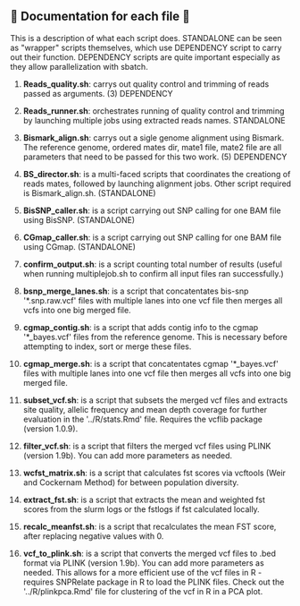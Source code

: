 ## :leaves: Documentation for each file :leaves:

This is a description of what each script does. STANDALONE can be seen as "wrapper" scripts themselves, which use DEPENDENCY script to carry out their function. 
DEPENDENCY scripts are quite important especially as they allow parallelization with sbatch. 


1) **Reads_quality.sh**: carrys out quality control and trimming of reads passed as arguments. (3) DEPENDENCY

3) **Reads_runner.sh**: orchestrates running of quality control and trimming by launching multiple jobs using extracted reads names. STANDALONE

4) **Bismark_align.sh**: carrys out a sigle genome alignment using Bismark. The reference genome, ordered mates dir, mate1 file, mate2 file are all parameters that need to be passed for this two work. (5) DEPENDENCY  

5) **BS_director.sh**: is a multi-faced scripts that coordinates the creationg of reads mates, followed by launching alignment jobs. Other script required is Bismark_align.sh. (STANDALONE)

6) **BisSNP_caller.sh**: is a script carrying out SNP calling for one BAM file using BisSNP. (STANDALONE)
 
7) **CGmap_caller.sh**: is a script carrying out SNP calling for one BAM file using CGmap. (STANDALONE)

8) **confirm_output.sh**: is a script counting total number of results (useful when running multiplejob.sh to confirm all input files ran successfully.)

9) **bsnp_merge_lanes.sh**: is a script that concatentates bis-snp '*.snp.raw.vcf' files with multiple lanes into one vcf file then merges all vcfs into one big merged file.

10) **cgmap_contig.sh**: is a script that adds contig info to the cgmap '*_bayes.vcf' files from the reference genome. This is necessary before attempting to index, sort or merge these files.

9) **cgmap_merge.sh**: is a script that concatentates cgmap '*_bayes.vcf' files with multiple lanes into one vcf file then merges all vcfs into one big merged file.

10) **subset_vcf.sh**: is a script that subsets the merged vcf files and extracts site quality, allelic frequency and mean depth coverage for further evaluation in the '../R/stats.Rmd' file. Requires the vcflib package (version 1.0.9).

11) **filter_vcf.sh**: is a script that filters the merged vcf files using PLINK (version 1.9b). You can add more parameters as needed. 

12) **wcfst_matrix.sh**: is a script that calculates fst scores via vcftools (Weir and Cockernam Method) for between population diversity.

13) **extract_fst.sh**: is a script that extracts the mean and weighted fst scores from the slurm logs or the fstlogs if fst calculated locally.

14) **recalc_meanfst.sh**: is a script that recalculates the mean FST score, after replacing negative values with 0.

15) **vcf_to_plink.sh**: is a script that converts the merged vcf files to .bed format via PLINK (version 1.9b). You can add more parameters as needed. This allows for a more efficient use of the vcf files in R - requires SNPRelate package in R to load the PLINK files. Check out the '../R/plinkpca.Rmd' file for clustering of the vcf in R in a PCA plot.